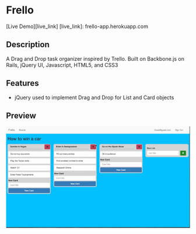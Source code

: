 # Frello

[Live Demo][live_link]
[live_link]: frello-app.herokuapp.com

## Description

  A Drag and Drop task organizer inspired by Trello. Built on Backbone.js on Rails, jQuery UI, Javascript, HTML5, and CSS3

## Features
- jQuery used to implement Drag and Drop for List and Card objects

## Preview
 [preview]: ./app/assets/images/frello.gif
 ![preview]

